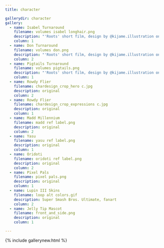 ```yaml
---
title: character

gallerydir: character
gallery:
  - name: Isabel Turnaround
    filename: volumes isabel longhair.png
    description: "'Roots' short film, design by @kijame.illustration on instagram"
    column: 1
  - name: Don Turnaround
    filename: volumes don.png
    description: "'Roots' short film, design by @kijame.illustration on instagram"
    column: 2
  - name: Pigtails Turnaround
    filename: volumes pigtails.png
    description: "'Roots' short film, design by @kijame.illustration on instagram"
    column: 1
  - name: Rowdy Flier
    filename: chardesign_crop_hero c.jpg
    description: original
    column: 2
  - name: Rowdy Flier
    filename: chardesign_crop_expressions c.jpg
    description: original
    column: 1
  - name: Madd Millennium
    filename: madd ref label.png
    description: original
    column: 2
  - name: Yasu
    filename: yasu ref label.png
    description: original
    column: 1
  - name: Oridoti
    filename: oridoti ref label.png
    description: original
    column: 2
  - name: Pixel Pals
    filename: pixel pals.png
    description: original
    column: 1
  - name: Lupin III Skins
    filename: loop alt colors.gif
    description: Super Smash Bros. Ultimate, fanart
    column: 2
  - name: Jelly Tip Mascot
    filename: front_and_side.png
    description: original
    column: 1

---
```


{% include gallerynew.html %}
